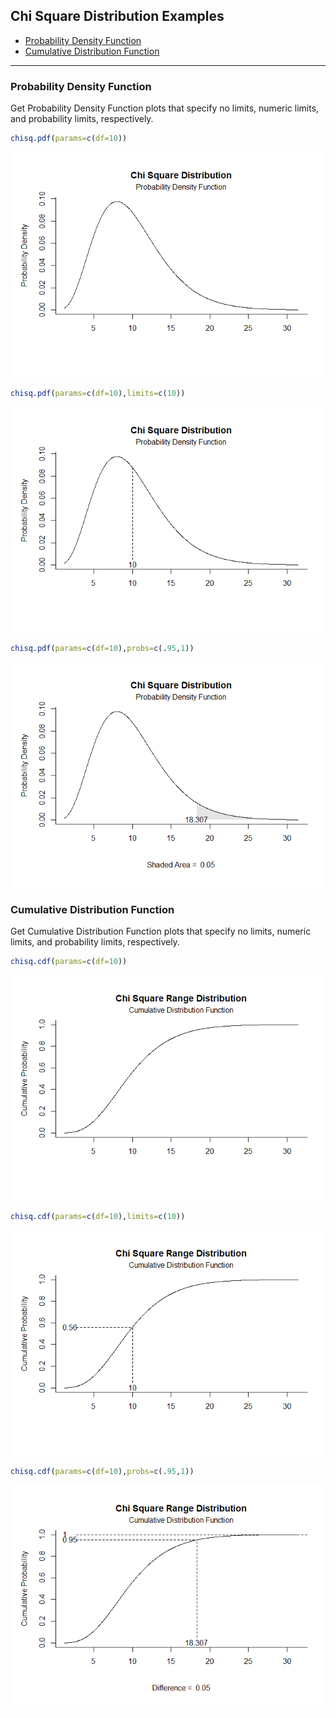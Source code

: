 
## Chi Square Distribution Examples

- [Probability Density Function](#probability-density-function)
- [Cumulative Distribution Function](#cumulative-distribution-function)

------------------------------------------------------------------------

### Probability Density Function

Get Probability Density Function plots that specify no limits, numeric
limits, and probability limits, respectively.

``` r
chisq.pdf(params=c(df=10))
```

![](figures/chisqPDF-1.png)<!-- -->

``` r
chisq.pdf(params=c(df=10),limits=c(10))
```

![](figures/chisqPDF-2.png)<!-- -->

``` r
chisq.pdf(params=c(df=10),probs=c(.95,1))
```

![](figures/chisqPDF-3.png)<!-- -->

### Cumulative Distribution Function

Get Cumulative Distribution Function plots that specify no limits,
numeric limits, and probability limits, respectively.

``` r
chisq.cdf(params=c(df=10))
```

![](figures/chisqCDF-1.png)<!-- -->

``` r
chisq.cdf(params=c(df=10),limits=c(10))
```

![](figures/chisqCDF-2.png)<!-- -->

``` r
chisq.cdf(params=c(df=10),probs=c(.95,1))
```

![](figures/chisqCDF-3.png)<!-- -->
